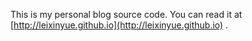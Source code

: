 This is my personal blog source code. You can read it at [http://leixinyue.github.io](http://leixinyue.github.io) .